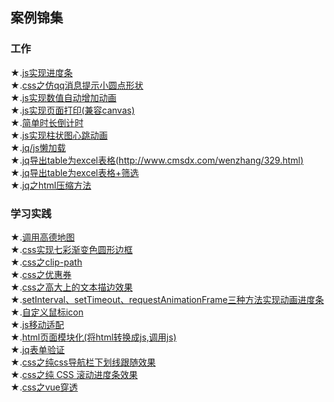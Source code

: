 ## 案例锦集
### 工作
★.[js实现进度条](https://yourshero.github.io/demos/work/work1.html)  
★.[css之仿qq消息提示小圆点形状](https://yourshero.github.io/demos/work/work2.html)  
★.[js实现数值自动增加动画](https://yourshero.github.io/demos/work/work3.html)  
★.[js实现页面打印(兼容canvas)](https://yourshero.github.io/demos/work/work4.html)  
★.[简单时长倒计时](https://yourshero.github.io/demos/work/work5.html)  
★.[js实现柱状图心跳动画](https://yourshero.github.io/demos/work/work6.html)  
★.[jq/js懒加载](https://yourshero.github.io/demos/work/work7.html)  
★.[jq导出table为excel表格(http://www.cmsdx.com/wenzhang/329.html)](https://yourshero.github.io/demos/work/work8.html)  
★.[jq导出table为excel表格+筛选](https://yourshero.github.io/demos/work/work9.html)  
★.[jq之html压缩方法](https://yourshero.github.io/demos/work/work10.html)
### 学习实践
★.[调用高德地图](https://yourshero.github.io/demos/study/根据经纬度自动定位.html)  
★.[css实现七彩渐变色圆形边框](https://yourshero.github.io/demos/css动画效果/example1.html)  
★.[css之clip-path](https://yourshero.github.io/demos/study/study1.html)  
★.[css之优惠券](https://yourshero.github.io/demos/study/study2.html)  
★.[css之高大上的文本描边效果](https://yourshero.github.io/demos/study/study3.html)  
★.[setInterval、setTimeout、requestAnimationFrame三种方法实现动画进度条](https://yourshero.github.io/demos/study/study4.html)  
★.[自定义鼠标icon](https://yourshero.github.io/demos/study/study5.html)  
★.[js移动适配](https://yourshero.github.io/demos/study/移动适配.html)  
★.[html页面模块化(将html转换成js,调用js)](https://yourshero.github.io/demos/study/study6/index.html)  
★.[jq表单验证](https://yourshero.github.io/demos/study/study7.html)  
★.[css之纯css导航栏下划线跟随效果](https://yourshero.github.io/demos/css动画效果/example5.html)  
★.[css之纯 CSS 滚动进度条效果](https://yourshero.github.io/demos/css动画效果/example2.html)  
★.[css之vue穿透](https://www.cnblogs.com/karthuslorin/p/9038854.html)


